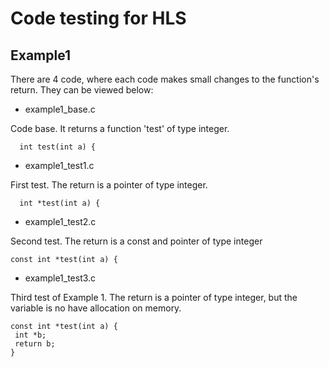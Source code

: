# Code testing for HLS

## Example1

There are 4 code, where each code makes small changes to the function's return. They can be viewed below:

 - example1_base.c
  
Code base. It returns a function 'test' of type integer.

```
  int test(int a) {
``` 

 - example1_test1.c

First test. The return is a pointer of type integer.

```
  int *test(int a) {
``` 
 
 - example1_test2.c
 
 Second test. The return is a const and pointer of type integer 
 
 ``` 
 const int *test(int a) {
 ```
 
 - example1_test3.c
 
 Third test of Example 1. The return is a pointer of type integer, but the variable is no have allocation on memory.
 
  ``` 
 const int *test(int a) {
   int *b;
   return b;
 }
 ```
 
